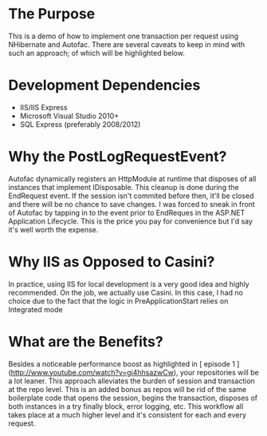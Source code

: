 # The Purpose #

This is a demo of how to implement one transaction per request using NHibernate and Autofac.
There are several caveats to keep in mind with such an approach; of which will be highlighted below.

# Development Dependencies #

* IIS/IIS Express
* Microsoft Visual Studio 2010+
* SQL Express (preferably 2008/2012)

# Why the PostLogRequestEvent? #

Autofac dynamically registers an HttpModule at runtime that disposes of all instances that implement
IDisposable. This cleanup is done during the EndRequest event. If the session isn't commited before then,
it'll be closed and there will be no chance to save changes. I was forced to sneak in front of Autofac
by tapping in to the event prior to EndReques in the ASP.NET Application Lifecycle. This is the price you
pay for convenience but I'd say it's well worth the expense.

# Why IIS as Opposed to Casini? #

In practice, using IIS for local development is a very good idea and highly recommended. On the job, we actually use
Casini. In this case, I had no choice due to the fact that  the logic in PreApplicationStart relies on Integrated mode 

# What are the Benefits? #

Besides a noticeable performance boost as highlighted in [ episode 1 ] (http://www.youtube.com/watch?v=gi4hhsazwCw), your repositories will be a lot leaner. This approach
alleviates the burden of session and transaction at the repo level. This is an added bonus as repos will be rid of the same
boilerplate code that opens the session, begins the transaction, disposes of both instances in a try finally block, error logging,
etc. This workflow all takes place at a much higher level and it's consistent for each and every request.
